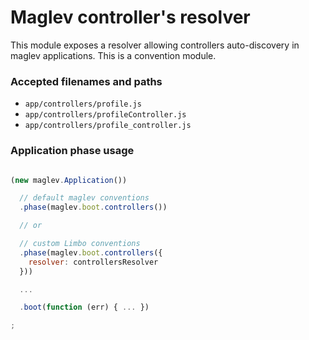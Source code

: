 # Maglev controller's resolver

This module exposes a resolver allowing controllers auto-discovery in maglev applications. This is a convention module.

### Accepted filenames and paths

* `app/controllers/profile.js`
* `app/controllers/profileController.js`
* `app/controllers/profile_controller.js`

### Application phase usage

```javascript

(new maglev.Application())

  // default maglev conventions
  .phase(maglev.boot.controllers())

  // or

  // custom Limbo conventions
  .phase(maglev.boot.controllers({
    resolver: controllersResolver
  }))

  ...

  .boot(function (err) { ... })

;

```
